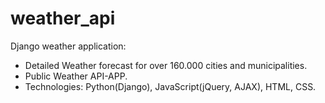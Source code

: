 # weather_api
Django weather application:
- Detailed Weather forecast for over 160.000 cities and municipalities.
- Public Weather API-APP.
- Technologies: Python(Django), JavaScript(jQuery, AJAX), HTML, CSS.
